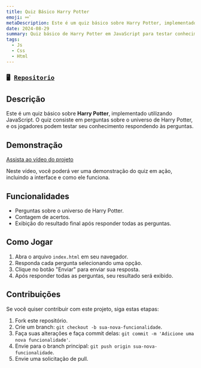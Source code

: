 ```yaml
---
title: Quiz Básico Harry Potter
emoji: ⚯ ͛
metaDescription: Este é um quiz básico sobre Harry Potter, implementado utilizando JavaScript. O quiz consiste em perguntas sobre o universo de Harry Potter, e os jogadores podem testar seu conhecimento respondendo às perguntas.
date: 2024-08-29
summary: Quiz básico de Harry Potter em JavaScript para testar conhecimentos sobre a série.
tags:
  - Js
  - Css
  - Html
---
```


### <pre>🖥 [Repositorio](https://github.com/Nugguet/quiz_harry_potter)</pre>

## Descrição

Este é um quiz básico sobre **Harry Potter**, implementado utilizando JavaScript. O quiz consiste em perguntas sobre o universo de Harry Potter, e os jogadores podem testar seu conhecimento respondendo às perguntas.

## Demonstração

[Assista ao vídeo do projeto](https://github.com/Nugguet/quiz_harry_potter/assets/32404276/9f918564-a3aa-44e4-9c5f-37492f395e1e)

Neste vídeo, você poderá ver uma demonstração do quiz em ação, incluindo a interface e como ele funciona.

## Funcionalidades

- Perguntas sobre o universo de Harry Potter.
- Contagem de acertos.
- Exibição do resultado final após responder todas as perguntas.

## Como Jogar

1. Abra o arquivo `index.html` em seu navegador.
2. Responda cada pergunta selecionando uma opção.
3. Clique no botão "Enviar" para enviar sua resposta.
4. Após responder todas as perguntas, seu resultado será exibido.

## Contribuições

Se você quiser contribuir com este projeto, siga estas etapas:

1. Fork este repositório.
2. Crie um branch: `git checkout -b sua-nova-funcionalidade`.
3. Faça suas alterações e faça commit delas: `git commit -m 'Adicione uma nova funcionalidade'`.
4. Envie para o branch principal: `git push origin sua-nova-funcionalidade`.
5. Envie uma solicitação de pull.
